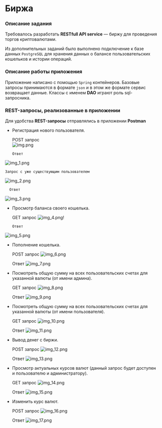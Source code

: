 # Биржа

### Описание задания
Требовалось разработать **RESTfull API service** — биржу для проведения торгов криптовалютами.

Из дополнительных заданий было выполнено подключение к базе данных `PostgreSQL` для хранения данных о балансе пользовательских кошельков и истории операций.

### Описание работы приложения
Приложение написано с помощью `Spring` контейнеров. Базовые запросы принимаются в формате `json` и в этом же формате сервис возвращает данные. Классы с именем **DAO** играют роль sql-запросника. 

### REST-запросы, реализованные в приложении
Для удобства **REST-запросы** отправлялись в приложении **Postman**
* Регистрация нового пользователя.  


    POST запрос  
![img.png](img.png)  

      Ответ
![img_1.png](img_1.png)  


    Запрос с уже существующим пользователем
![img_2.png](img_2.png)

      Ответ
![img_3.png](img_3.png)

* Просмотр баланса своего кошелька.


    GET запрос
![img_4.png](img_4.png)!

      Ответ
![img_5.png](img_5.png)

* Пополнение кошелька.
    

    POST запрос
![img_6.png](img_6.png)

    Ответ
![img_7.png](img_7.png)

* Посмотреть общую сумму на всех пользовательских счетах для указанной валюты (от имени админа).


    GET запрос 
![img_8.png](img_8.png)
    
    Ответ
![img_9.png](img_9.png)

* Посмотреть общую сумму на всех пользовательских счетах для указанной валюты (от имени пользователя).


    GET запрос 
![img_10.png](img_10.png)
    
    Ответ
![img_11.png](img_11.png)

* Вывод денег с биржи.


    POST запрос
![img_12.png](img_12.png)
    
    Ответ
![img_13.png](img_13.png)

* Просмотр актуальных курсов валют (данный запрос будет доступен и пользователю и администратору).


    GET запрос
![img_14.png](img_14.png)

    Ответ
![img_15.png](img_15.png)

* Изменить курс валют.


    POST запрос
![img_16.png](img_16.png)
    
    Ответ
![img_17.png](img_17.png)
